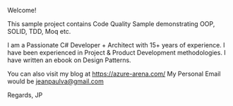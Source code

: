 Welcome!

This sample project contains Code Quality Sample demonstrating OOP, SOLID, TDD, Moq etc.

I am a Passionate C# Developer + Architect with 15+ years of experience.  I have been experienced in Project & Product Development methodologies.  I have written an ebook on Design Patterns.

You can also visit my blog at https://azure-arena.com/
My Personal Email would be jeanpaulva@gmail.com

Regards,
JP
